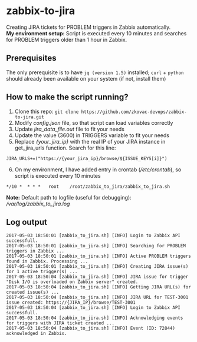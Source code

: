 # zabbix-to-jira

Creating JIRA tickets for PROBLEM triggers in Zabbix automatically.<br>
**My environment setup:** Script is executed every 10 minutes and searches for PROBLEM triggers older than 1 hour in Zabbix. 

## Prerequisites

The only prerequisite is to have `jq (version 1.5)` installed; `curl` + `python` should already been available on your system (if not, install them)

## How to make the script running?

1. Clone this repo: `git clone https://github.com/zkovac-devops/zabbix-to-jira.git`
2. Modify *config.json* file, so that script can load variables correctly
3. Update *jira_data_file.out* file to fit your needs
4. Update the value (3600) in TRIGGERS variable to fit your needs 
5. Replace *{your_jira_ip}* with the real IP of your JIRA instance in get_jira_urls function. Search for this line:
```
JIRA_URLS+=("https://{your_jira_ip}/browse/${ISSUE_KEYS[i]}")
```
6. On my environment, I have added entry in crontab (*/etc/crontab*), so script is executed every 10 minutes
```
*/10 *	* * *	root	/root/zabbix_to_jira/zabbix_to_jira.sh
```

**Note:** Default path to logfile (useful for debugging): */var/log/zabbix_to_jira.log*

## Log output

```
2017-05-03 18:50:01 [zabbix_to_jira.sh] [INFO] Login to Zabbix API successfull.
2017-05-03 18:50:01 [zabbix_to_jira.sh] [INFO] Searching for PROBLEM triggers in Zabbix ...
2017-05-03 18:50:01 [zabbix_to_jira.sh] [INFO] Active PROBLEM triggers found in Zabbix. Processing ...
2017-05-03 18:50:01 [zabbix_to_jira.sh] [INFO] Creating JIRA issue(s) for 1 active trigger(s) ...
2017-05-03 18:50:04 [zabbix_to_jira.sh] [INFO] JIRA issue for trigger "Disk I/O is overloaded on Zabbix server" created.
2017-05-03 18:50:04 [zabbix_to_jira.sh] [INFO] Getting JIRA URL(s) for created issue(s) ...
2017-05-03 18:50:04 [zabbix_to_jira.sh] [INFO] JIRA URL for TEST-3001 issue created: https://{JIRA_IP}/browse/TEST-3001
2017-05-03 18:50:04 [zabbix_to_jira.sh] [INFO] Login to Zabbix API successfull.
2017-05-03 18:50:04 [zabbix_to_jira.sh] [INFO] Acknowledging events for triggers with JIRA ticket created ...
2017-05-03 18:50:04 [zabbix_to_jira.sh] [INFO] Event (ID: 72844) acknowledged in Zabbix.

```
